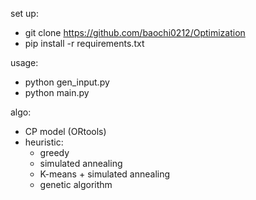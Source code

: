 set up:
  - git clone https://github.com/baochi0212/Optimization
  -  pip install -r requirements.txt
  
  
  
usage:
 -  python gen_input.py
 -   python main.py
  
  
algo:
  -  CP model (ORtools)
  -  heuristic:
     -  greedy
     -  simulated annealing
     -  K-means + simulated annealing
     -  genetic algorithm 
